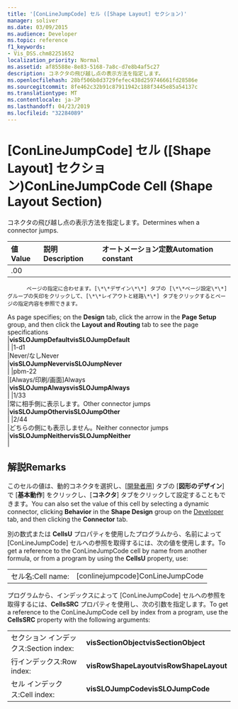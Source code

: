 ```yaml
---
title: '[ConLineJumpCode] セル ([Shape Layout] セクション)'
manager: soliver
ms.date: 03/09/2015
ms.audience: Developer
ms.topic: reference
f1_keywords:
- Vis_DSS.chm82251652
localization_priority: Normal
ms.assetid: af85588e-8e83-5168-7a8c-d7e8b4af5c27
description: コネクタの飛び越し点の表示方法を指定します。
ms.openlocfilehash: 28bf506b8d3729fefec438d259746661fd28586e
ms.sourcegitcommit: 8fe462c32b91c87911942c188f3445e85a54137c
ms.translationtype: MT
ms.contentlocale: ja-JP
ms.lasthandoff: 04/23/2019
ms.locfileid: "32284089"
---
```

# <a name="conlinejumpcode-cell-shape-layout-section"></a><span data-ttu-id="5943c-103">[ConLineJumpCode] セル ([Shape Layout] セクション)</span><span class="sxs-lookup"><span data-stu-id="5943c-103">ConLineJumpCode Cell (Shape Layout Section)</span></span>

<span data-ttu-id="5943c-104">コネクタの飛び越し点の表示方法を指定します。</span><span class="sxs-lookup"><span data-stu-id="5943c-104">Determines when a connector jumps.</span></span>
  
|<span data-ttu-id="5943c-105">**値**</span><span class="sxs-lookup"><span data-stu-id="5943c-105">**Value**</span></span>|<span data-ttu-id="5943c-106">**説明**</span><span class="sxs-lookup"><span data-stu-id="5943c-106">**Description**</span></span>|<span data-ttu-id="5943c-107">**オートメーション定数**</span><span class="sxs-lookup"><span data-stu-id="5943c-107">**Automation constant**</span></span>|
|:-----|:-----|:-----|
|<span data-ttu-id="5943c-108">.0</span><span class="sxs-lookup"><span data-stu-id="5943c-108">0</span></span>  <br/> |<span data-ttu-id="5943c-109">
          ページの指定に合わせます。[\*\*デザイン\*\*] タブの [\*\*ページ設定\*\*] グループの矢印をクリックして、[\*\*レイアウトと経路\*\*] タブをクリックするとページの指定内容を参照できます。
</span><span class="sxs-lookup"><span data-stu-id="5943c-109">As page specifies; on the **Design** tab, click the arrow in the **Page Setup** group, and then click the **Layout and Routing** tab to see the page specifications</span></span>  <br/> |<span data-ttu-id="5943c-110">**visSLOJumpDefault**</span><span class="sxs-lookup"><span data-stu-id="5943c-110">**visSLOJumpDefault**</span></span> <br/> |
|<span data-ttu-id="5943c-111">1-d</span><span class="sxs-lookup"><span data-stu-id="5943c-111">1</span></span>  <br/> |<span data-ttu-id="5943c-112">Never/なし</span><span class="sxs-lookup"><span data-stu-id="5943c-112">Never</span></span>  <br/> |<span data-ttu-id="5943c-113">**visSLOJumpNever**</span><span class="sxs-lookup"><span data-stu-id="5943c-113">**visSLOJumpNever**</span></span> <br/> |
|<span data-ttu-id="5943c-114">pbm-2</span><span class="sxs-lookup"><span data-stu-id="5943c-114">2</span></span>  <br/> |<span data-ttu-id="5943c-115">[Always/印刷/画面]</span><span class="sxs-lookup"><span data-stu-id="5943c-115">Always</span></span>  <br/> |<span data-ttu-id="5943c-116">**visSLOJumpAlways**</span><span class="sxs-lookup"><span data-stu-id="5943c-116">**visSLOJumpAlways**</span></span> <br/> |
|<span data-ttu-id="5943c-117">1/3</span><span class="sxs-lookup"><span data-stu-id="5943c-117">3</span></span>  <br/> |<span data-ttu-id="5943c-118">常に相手側に表示します。</span><span class="sxs-lookup"><span data-stu-id="5943c-118">Other connector jumps</span></span>  <br/> |<span data-ttu-id="5943c-119">**visSLOJumpOther**</span><span class="sxs-lookup"><span data-stu-id="5943c-119">**visSLOJumpOther**</span></span> <br/> |
|<span data-ttu-id="5943c-120">2/4</span><span class="sxs-lookup"><span data-stu-id="5943c-120">4</span></span>  <br/> |<span data-ttu-id="5943c-121">どちらの側にも表示しません。</span><span class="sxs-lookup"><span data-stu-id="5943c-121">Neither connector jumps</span></span>  <br/> |<span data-ttu-id="5943c-122">**visSLOJumpNeither**</span><span class="sxs-lookup"><span data-stu-id="5943c-122">**visSLOJumpNeither**</span></span> <br/> |
   
## <a name="remarks"></a><span data-ttu-id="5943c-123">解説</span><span class="sxs-lookup"><span data-stu-id="5943c-123">Remarks</span></span>

<span data-ttu-id="5943c-124">このセルの値は、動的コネクタを選択し、[[開発者用](run-in-developer-mode-display-the-developer-tab.md)] タブの [**図形のデザイン**] で [**基本動作**] をクリックし、[**コネクタ**] タブをクリックして設定することもできます。</span><span class="sxs-lookup"><span data-stu-id="5943c-124">You can also set the value of this cell by selecting a dynamic connector, clicking **Behavior** in the **Shape Design** group on the [Developer](run-in-developer-mode-display-the-developer-tab.md) tab, and then clicking the **Connector** tab.</span></span> 
  
<span data-ttu-id="5943c-125">別の数式または **CellsU** プロパティを使用したプログラムから、名前によって [ConLineJumpCode] セルへの参照を取得するには、次の値を使用します。</span><span class="sxs-lookup"><span data-stu-id="5943c-125">To get a reference to the ConLineJumpCode cell by name from another formula, or from a program by using the **CellsU** property, use:</span></span> 
  
|||
|:-----|:-----|
|<span data-ttu-id="5943c-126">セル名:</span><span class="sxs-lookup"><span data-stu-id="5943c-126">Cell name:</span></span>  <br/> |<span data-ttu-id="5943c-127">[conlinejumpcode]</span><span class="sxs-lookup"><span data-stu-id="5943c-127">ConLineJumpCode</span></span>  <br/> |
   
<span data-ttu-id="5943c-128">プログラムから、インデックスによって [ConLineJumpCode] セルへの参照を取得するには、**CellsSRC** プロパティを使用し、次の引数を指定します。</span><span class="sxs-lookup"><span data-stu-id="5943c-128">To get a reference to the ConLineJumpCode cell by index from a program, use the **CellsSRC** property with the following arguments:</span></span> 
  
|||
|:-----|:-----|
|<span data-ttu-id="5943c-129">セクション インデックス:</span><span class="sxs-lookup"><span data-stu-id="5943c-129">Section index:</span></span>  <br/> |<span data-ttu-id="5943c-130">**visSectionObject**</span><span class="sxs-lookup"><span data-stu-id="5943c-130">**visSectionObject**</span></span> <br/> |
|<span data-ttu-id="5943c-131">行インデックス:</span><span class="sxs-lookup"><span data-stu-id="5943c-131">Row index:</span></span>  <br/> |<span data-ttu-id="5943c-132">**visRowShapeLayout**</span><span class="sxs-lookup"><span data-stu-id="5943c-132">**visRowShapeLayout**</span></span> <br/> |
|<span data-ttu-id="5943c-133">セル インデックス:</span><span class="sxs-lookup"><span data-stu-id="5943c-133">Cell index:</span></span>  <br/> |<span data-ttu-id="5943c-134">**visSLOJumpCode**</span><span class="sxs-lookup"><span data-stu-id="5943c-134">**visSLOJumpCode**</span></span> <br/> |
   


